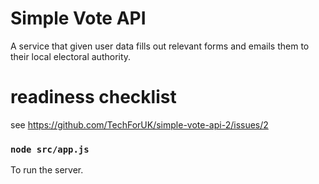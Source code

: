 # Simple Vote API
A service that given user data fills out relevant forms and emails them to their local electoral authority.

# readiness checklist

see https://github.com/TechForUK/simple-vote-api-2/issues/2

### `node src/app.js`
To run the server.
